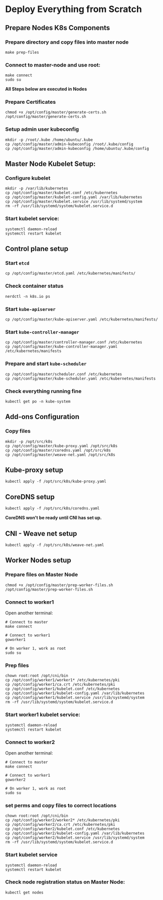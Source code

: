 # Deploy Everything from Scratch

## Prepare Nodes K8s Components
### Prepare directory and copy files into master node
```
make prep-files
```

### Connect to master-node and use root:
```
make connect
sudo su
```

**All Steps below are executed in Nodes**

### Prepare Certificates
```
chmod +x /opt/config/master/generate-certs.sh
/opt/config/master/generate-certs.sh
```

### Setup admin user kubeconfig
```
mkdir -p /root/.kube /home/ubuntu/.kube
cp /opt/config/master/admin-kubeconfig /root/.kube/config
cp /opt/config/master/admin-kubeconfig /home/ubuntu/.kube/config
```

## Master Node Kubelet Setup:

### Configure kubelet
```
mkdir -p /var/lib/kubernetes
cp /opt/config/master/kubelet.conf /etc/kubernetes
cp /opt/config/master/kubelet-config.yaml /var/lib/kubernetes
cp /opt/config/master/kubelet.service /usr/lib/systemd/system
rm -rf /usr/lib/systemd/system/kubelet.service.d
```

### Start kubelet service:
```
systemctl daemon-reload
systemctl restart kubelet
```

## Control plane setup

### Start `etcd` 
```
cp /opt/config/master/etcd.yaml /etc/kubernetes/manifests/
```

### Check container status
```
nerdctl -n k8s.io ps
```

### Start `kube-apiserver` 
```
cp /opt/config/master/kube-apiserver.yaml /etc/kubernetes/manifests/
```

### Start `kube-controller-manager`
```
cp /opt/config/master/controller-manager.conf /etc/kubernetes
cp /opt/config/master/kube-controller-manager.yaml /etc/kubernetes/manifests
```

### Prepare and start `kube-scheduler`
```
cp /opt/config/master/scheduler.conf /etc/kubernetes
cp /opt/config/master/kube-scheduler.yaml /etc/kubernetes/manifests
```

### Check everything running fine
```
kubectl get po -n kube-system
```

## Add-ons Configuration

### Copy files
```
mkdir -p /opt/src/k8s
cp /opt/config/master/kube-proxy.yaml /opt/src/k8s
cp /opt/config/master/coredns.yaml /opt/src/k8s
cp /opt/config/master/weave-net.yaml /opt/src/k8s

```

## Kube-proxy setup
```
kubectl apply -f /opt/src/k8s/kube-proxy.yaml
```

## CoreDNS setup
```
kubectl apply -f /opt/src/k8s/coredns.yaml
```
**CoreDNS won't be ready until CNI has set up.**

## CNI - Weave net setup
```
kubectl apply -f /opt/src/k8s/weave-net.yaml
```

## Worker Nodes setup

### Prepare files on Master Node
```
chmod +x /opt/config/master/prep-worker-files.sh
/opt/config/master/prep-worker-files.sh
```

### Connect to worker1 
Open another terminal:
```
# Connect to master
make connect

# Connect to worker1
goworker1

# On worker 1, work as root
sudo su
```

### Prep files
```
chown root:root /opt/cni/bin
cp /opt/config/worker1/worker1* /etc/kubernetes/pki
cp /opt/config/worker1/ca.crt /etc/kubernetes/pki
cp /opt/config/worker1/kubelet.conf /etc/kubernetes
cp /opt/config/worker1/kubelet-config.yaml /var/lib/kubernetes
cp /opt/config/worker1/kubelet.service /usr/lib/systemd/system
rm -rf /usr/lib/systemd/system/kubelet.service.d
```

### Start worker1 kubelet service:
```
systemctl daemon-reload
systemctl restart kubelet
```

### Connect to worker2
Open another terminal:
```
# Connect to master
make connect

# Connect to worker1
goworker2

# On worker 1, work as root
sudo su
```

### set perms and copy files to correct locations
```
chown root:root /opt/cni/bin
cp /opt/config/worker2/worker2* /etc/kubernetes/pki
cp /opt/config/worker2/ca.crt /etc/kubernetes/pki
cp /opt/config/worker2/kubelet.conf /etc/kubernetes
cp /opt/config/worker2/kubelet-config.yaml /var/lib/kubernetes
cp /opt/config/worker2/kubelet.service /usr/lib/systemd/system
rm -rf /usr/lib/systemd/system/kubelet.service.d
```

### Start kubelet service
```
systemctl daemon-reload
systemctl restart kubelet
```

### Check node registration status on Master Node:
```
kubectl get nodes
```


<!-- ## CNI - Cilium setup

### Install Helm
```
cd /opt/src
curl -LO https://get.helm.sh/helm-v3.15.4-linux-arm64.tar.gz
tar -xzvf helm-v3.15.4-linux-arm64.tar.gz
cp linux-arm64/helm /usr/local/bin
```

### Install cilium
```
helm repo add cilium https://helm.cilium.io/
chown root:root /opt/cni/bin
helm install cilium cilium/cilium --namespace kube-system \
                                  --set kubeProxyReplacement=true \
                                  --set k8sServiceHost=10.0.1.10 \
                                  --set k8sServicePort=6443 \
                                  --set ipam.operator.clusterPoolIPv4PodCIDRList=10.100.0.0/16 \
                                  --set policyEnforcementMode=never \
                                  --set hostPort.enabled=true \
                                  --set nodePort.enabled=true \
                                  --set endpointRoutes.enabled=true
```

### (Optional) Install cilium-cli
```
cd /opt/src
CILIUM_CLI_VERSION=$(curl -s https://raw.githubusercontent.com/cilium/cilium-cli/main/stable.txt)
CLI_ARCH=arm64
curl -L --fail --remote-name-all https://github.com/cilium/cilium-cli/releases/download/${CILIUM_CLI_VERSION}/cilium-linux-${CLI_ARCH}.tar.gz{,.sha256sum}
sha256sum --check cilium-linux-${CLI_ARCH}.tar.gz.sha256sum
sudo tar xzvfC cilium-linux-${CLI_ARCH}.tar.gz /usr/local/bin
rm cilium-linux-${CLI_ARCH}.tar.gz{,.sha256sum}
```

### Check Cilium status
```
cilium status -n kube-system
``` -->